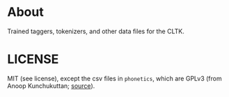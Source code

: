 # About

Trained taggers, tokenizers, and other data files for the CLTK.

# LICENSE

MIT (see license), except the csv files in `phonetics`, which are GPLv3 (from Anoop Kunchukuttan; [source](https://github.com/anoopkunchukuttan/indic_nlp_library)).